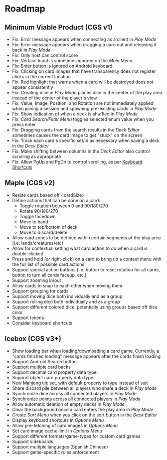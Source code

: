 # Roadmap

## Minimum Viable Product (CGS v1)
- Fix: Error message appears when connecting as a client in *Play Mode*
- Fix: Error message appears when dragging a card out and releasing it back in *Play Mode*
- Fix: Only host can control score
- Fix: Vertical Input is sometimes ignored on the *Main Menu*
- Fix: Enter button is ignored on Android keyboard
- Fix: Clicking on card images that have transparency does not register clicks in the correct location
- Fix: Red highlight that warns when a card will be destroyed does not appear consistently
- Fix: Creating dice in *Play Mode* places dice in the center of the play area instead of the center of the player's view
- Fix: Value, Image, Position, and Rotation are not immediately applied when joining a session and spawning pre-existing cards in *Play Mode*
- Fix: Show indication of when a deck is shuffled in *Play Mode*
- Fix: *Card Search/Filter Menu* toggles selected enum value when you press enter
- Fix: Dragging cards from the search results in the *Deck Editor* sometimes causes the card image to get "stuck" on the screen
- Fix: Track each card's specific set/id as necessary when saving a deck in the *Deck Editor*
- Fix: Make shifting between columns in the *Deck Editor* also control scrolling as appropriate
- Fix: Allow PgUp and PgDn to control scrolling, as per [Keyboard Shortcuts](KEYBOARD.md)

## Maple (CGS v2)
- Resize cards based off \<cardSize\>
- Define actions that can be done on a card:
  - Toggle rotation between 0 and 90/180/270
  - Rotate 90/180/270
  - Toggle facedown
  - Move to hand
  - Move to top/bottom of deck
  - Move to discard/delete
- Allow card zones to be defined within certain segments of the play area (i.e. lands/creatures/etc)
- Allow for contextual setting what card action to do when a card is double-clicked
- Press and hold (or right-click) on a card to bring up a context menu with the full list of possible card actions
- Support special action buttons (i.e. button to reset rotation for all cards, button to turn all cards faceup, etc.)
- Support zooming in/out
- Allow cards to snap to each other when moving them
- Support grouping for cards
- Support moving dice both individually and as a group
- Support rolling dice both individually and as a group
- Support different colored dice, potentially using groups based off dice color
- Support tokens
- Consider keyboard shortcuts

## Icebox (CGS v3+)
- Show loading bar when loading/downloading a card game. Currently, a "cards finished loading" message appears after the cards finish loading
- Support Android Search button
- Support multiple card backs
- Support decimal card property data type
- Support object card property data type
- New Mahjong tile set, with default property to type instead of suit
- Share discard pile between all players who share a deck in *Play Mode*
- Synchronize dice across all connected players in *Play Mode*
- Synchronize points across all connected players in *Play Mode*
- Allow automatic deletion of empty decks in *Play Mode*
- Clear the background once a card enters the play area in *Play Mode*
- Create *Sort Menu* when you click on the sort button in the *Deck Editor*
- Display keyboard shortcuts in *Options Menu*
- Allow pre-fetching of card images in *Options Menu*
- Set card image cache limit in *Options Menu*
- Support different formats/game-types for custom card games
- Support sideboards
- Support multiple languages (Spanish,Chinese)
- Support game-specific rules enforcement

